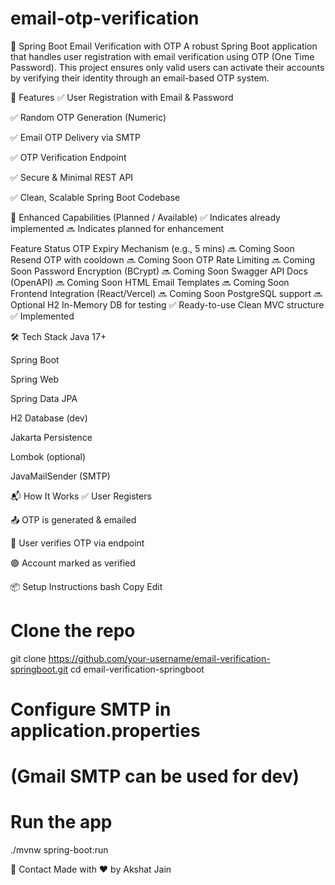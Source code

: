 # email-otp-verification
📧 Spring Boot Email Verification with OTP
A robust Spring Boot application that handles user registration with email verification using OTP (One Time Password). This project ensures only valid users can activate their accounts by verifying their identity through an email-based OTP system.

🚀 Features
✅ User Registration with Email & Password

✅ Random OTP Generation (Numeric)

✅ Email OTP Delivery via SMTP

✅ OTP Verification Endpoint

✅ Secure & Minimal REST API

✅ Clean, Scalable Spring Boot Codebase

🧠 Enhanced Capabilities (Planned / Available)
✅ Indicates already implemented
🔜 Indicates planned for enhancement

Feature	Status
OTP Expiry Mechanism (e.g., 5 mins)	🔜 Coming Soon
Resend OTP with cooldown	🔜 Coming Soon
OTP Rate Limiting	🔜 Coming Soon
Password Encryption (BCrypt)	🔜 Coming Soon
Swagger API Docs (OpenAPI)	🔜 Coming Soon
HTML Email Templates	🔜 Coming Soon
Frontend Integration (React/Vercel)	🔜 Coming Soon
PostgreSQL support	🔜 Optional
H2 In-Memory DB for testing	✅ Ready-to-use
Clean MVC structure	✅ Implemented

🛠️ Tech Stack
Java 17+

Spring Boot

Spring Web

Spring Data JPA

H2 Database (dev)

Jakarta Persistence

Lombok (optional)

JavaMailSender (SMTP)

📬 How It Works
✅ User Registers

📤 OTP is generated & emailed


🔐 User verifies OTP via endpoint

🟢 Account marked as verified

📦 Setup Instructions
bash
Copy
Edit
# Clone the repo
git clone https://github.com/your-username/email-verification-springboot.git
cd email-verification-springboot

# Configure SMTP in application.properties
# (Gmail SMTP can be used for dev)

# Run the app
./mvnw spring-boot:run

📧 Contact
Made with ❤️ by Akshat Jain
